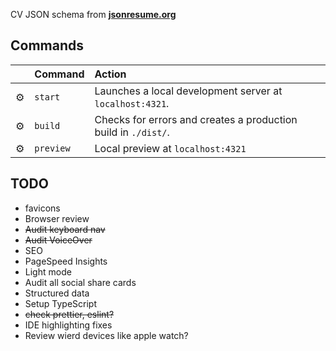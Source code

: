 CV JSON schema from [**jsonresume.org**](https://jsonresume.org/schema/)

## Commands

|     | Command   | Action                                                         |
| :-- | :-------- | :------------------------------------------------------------- |
| ⚙️  | `start`   | Launches a local development server at `localhost:4321`.       |
| ⚙️  | `build`   | Checks for errors and creates a production build in `./dist/`. |
| ⚙️  | `preview` | Local preview at `localhost:4321`                              |

## TODO

- favicons
- Browser review
- ~~Audit keyboard nav~~
- ~~Audit VoiceOver~~
- SEO
- PageSpeed Insights
- Light mode
- Audit all social share cards
- Structured data
- Setup TypeScript
- ~~check prettier, eslint?~~
- IDE highlighting fixes
- Review wierd devices like apple watch?
